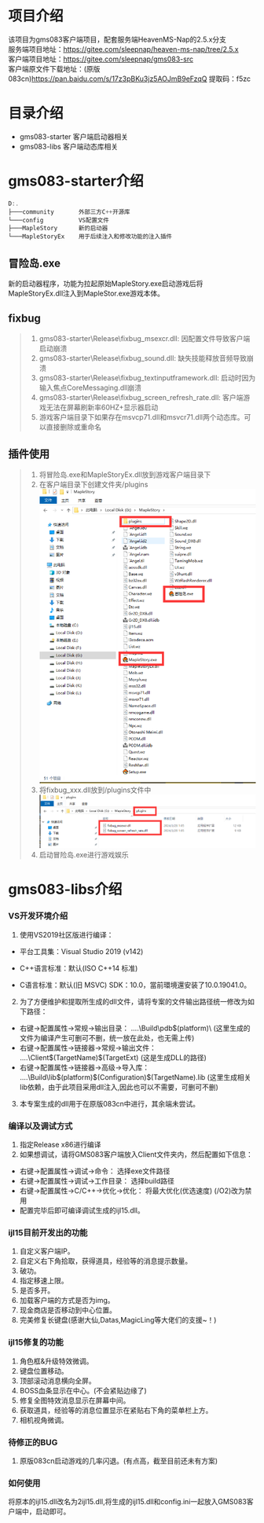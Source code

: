 # 项目介绍
该项目为gms083客户端项目，配套服务端HeavenMS-Nap的2.5.x分支  
服务端项目地址：https://gitee.com/sleepnap/heaven-ms-nap/tree/2.5.x  
客户端项目地址：https://gitee.com/sleepnap/gms083-src  
客户端原文件下载地址：(原版083cn)https://pan.baidu.com/s/17z3pBKu3jz5AOJmB9eFzqQ 提取码：f5zc

# 目录介绍
- gms083-starter 客户端启动器相关
- gms083-libs 客户端动态库相关
 

# gms083-starter介绍
~~~cpp
D:.
├───community 	    外部三方C++开源库
└───config		    VS配置文件
├───MapleStory      新的启动器
└───MapleStoryEx    用于后续注入和修改功能的注入插件 
~~~
 
## 冒险岛.exe
新的启动器程序，功能为拉起原始MapleStory.exe启动游戏后将MapleStoryEx.dll注入到MapleStor.exe游戏本体。

## fixbug
> 1. gms083-starter\Release\fixbug_msexcr.dll:              因配置文件导致客户端启动崩溃      
> 2. gms083-starter\Release\fixbug_sound.dll:               缺失技能释放音频导致崩溃      
> 3. gms083-starter\Release\fixbug_textinputframework.dll:  启动时因为输入焦点CoreMessaging.dll崩溃   
> 4. gms083-starter\Release\fixbug_screen_refresh_rate.dll: 客户端游戏无法在屏幕刷新率60HZ+显示器启动
> 5. 游戏客户端目录下如果存在msvcp71.dll和msvcr71.dll两个动态库。可以直接删除或重命名

## 插件使用
> 1. 将冒险岛.exe和MapleStoryEx.dll放到游戏客户端目录下   
> 2. 在客户端目录下创建文件夹/plugins
![1](gms083-starter/image/1.png)   
> 3. 将fixbug_xxx.dll放到/plugins文件中
![2](gms083-starter/image/2.png)    
> 4. 启动冒险岛.exe进行游戏娱乐

# gms083-libs介绍
### VS开发环境介绍
1. 使用VS2019社区版进行编译：
- 平台工具集：Visual Studio 2019 (v142)

- C++语言标准：默认(ISO C++14 标准)

- C语言标准：默认(旧 MSVC)
SDK：10.0，當前環境還安装了10.0.19041.0。
2. 为了方便维护和提取所生成的dll文件，请将专案的文件输出路径统一修改为如下路径：
- 右键->配置属性->常规->输出目录：    ..\..\Build\pdb\$(platform)\     (这里生成的文件为编译产生可删可不删，统一放在此处，也无需上传)
- 右键->配置属性->链接器->常规->输出文件：  ..\..\Client\$(TargetName)$(TargetExt)   (这是生成DLL的路径)
- 右键->配置属性->链接器->高级->导入库：  ..\..\Build\lib\$(platform)\$(Configuration)\$(TargetName).lib   (这里生成相关lib依赖，由于此项目采用dll注入,因此也可以不需要，可删可不删)
3. 本专案生成的dll用于在原版083cn中进行，其余端未尝试。

### 编译以及调试方式
1. 指定Release x86进行编译
2. 如果想调试，请将GMS083客户端放入Client文件夹内，然后配置如下信息：
- 右键->配置属性->调试->命令： 选择exe文件路径
- 右键->配置属性->调试->工作目录： 选择build路径
- 右键->配置属性->C/C++->优化->优化： 将最大优化(优选速度) (/O2)改为禁用
- 配置完毕后即可编译调试生成的ijl15.dll。

### ijl15目前开发出的功能
1. 自定义客户端IP。
2. 自定义右下角拾取，获得道具，经验等的消息提示数量。
3. 破功。
4. 指定移速上限。
5. 是否多开。
6. 加载客户端的方式是否为img。
7. 现金商店是否移动到中心位置。
8. 完美修复长键盘(感谢大仙,Datas,MagicLing等大佬们的支援~！)

### ijl15修复的功能
1. 角色框&升级特效微调。
2. 键盘位置移动。
3. 顶部滚动消息横向全屏。
4. BOSS血条显示在中心。(不会紧贴边缘了)
5. 修复全图特效消息显示在屏幕中间。
6. 获取道具，经验等的消息位置显示在紧贴右下角的菜单栏上方。
7. 相机视角微调。

### 待修正的BUG
1. 原版083cn启动游戏的几率闪退。(有点高，截至目前还未有方案)

### 如何使用
将原本的ijl15.dll改名为2ijl15.dll,将生成的ijl15.dll和config.ini一起放入GMS083客户端中，启动即可。